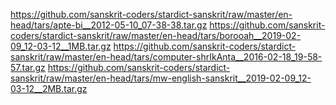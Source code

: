 https://github.com/sanskrit-coders/stardict-sanskrit/raw/master/en-head/tars/apte-bi__2012-05-10_07-38-38.tar.gz
https://github.com/sanskrit-coders/stardict-sanskrit/raw/master/en-head/tars/borooah__2019-02-09_12-03-12__1MB.tar.gz
https://github.com/sanskrit-coders/stardict-sanskrit/raw/master/en-head/tars/computer-shrIkAnta__2016-02-18_19-58-57.tar.gz
https://github.com/sanskrit-coders/stardict-sanskrit/raw/master/en-head/tars/mw-english-sanskrit__2019-02-09_12-03-12__2MB.tar.gz
